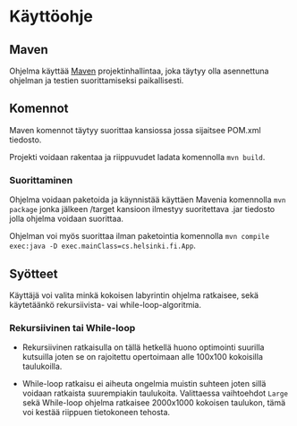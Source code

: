 # Käyttöohje

## Maven

Ohjelma käyttää [Maven](https://maven.apache.org/) projektinhallintaa, joka täytyy olla asennettuna ohjelman ja testien suorittamiseksi paikallisesti.

## Komennot

Maven komennot täytyy suorittaa kansiossa jossa sijaitsee POM.xml tiedosto.

Projekti voidaan rakentaa ja riippuvudet ladata komennolla `mvn build`.

### Suorittaminen

Ohjelma voidaan paketoida ja käynnistää käyttäen Mavenia komennolla `mvn package` jonka jälkeen /target kansioon ilmestyy suoritettava .jar tiedosto jolla ohjelma voidaan suorittaa.

Ohjelman voi myös suorittaa ilman paketointia komennolla `mvn compile exec:java -D exec.mainClass=cs.helsinki.fi.App`.

## Syötteet

Käyttäjä voi valita minkä kokoisen labyrintin ohjelma ratkaisee, sekä käytetäänkö rekursiivista- vai while-loop-algoritmia.

### Rekursiivinen tai While-loop

* Rekursiivinen ratkaisulla on tällä hetkellä huono optimointi suurilla kutsuilla joten se on rajoitettu opertoimaan alle 100x100 kokoisilla taulukoilla.

* While-loop ratkaisu ei aiheuta ongelmia muistin suhteen joten sillä voidaan ratkaista suurempiakin taulukoita. Valittaessa vaihtoehdot `Large` sekä While-loop ohjelma ratkaisee 2000x1000 kokoisen taulukon, tämä voi kestää riippuen tietokoneen tehosta.
